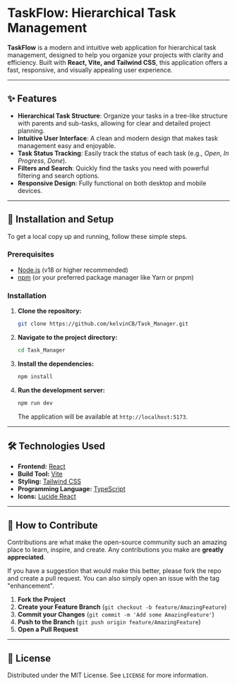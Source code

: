 # TaskFlow: Hierarchical Task Management



**TaskFlow** is a modern and intuitive web application for hierarchical task management, designed to help you organize your projects with clarity and efficiency. Built with **React, Vite, and Tailwind CSS**, this application offers a fast, responsive, and visually appealing user experience.

---

## ✨ Features

-   **Hierarchical Task Structure**: Organize your tasks in a tree-like structure with parents and sub-tasks, allowing for clear and detailed project planning.
-   **Intuitive User Interface**: A clean and modern design that makes task management easy and enjoyable.
-   **Task Status Tracking**: Easily track the status of each task (e.g., *Open*, *In Progress*, *Done*).
-   **Filters and Search**: Quickly find the tasks you need with powerful filtering and search options.
-   **Responsive Design**: Fully functional on both desktop and mobile devices.

---

## 🚀 Installation and Setup

To get a local copy up and running, follow these simple steps.

### Prerequisites

-   [Node.js](https://nodejs.org/) (v18 or higher recommended)
-   [npm](https://www.npmjs.com/) (or your preferred package manager like Yarn or pnpm)

### Installation

1.  **Clone the repository:**
    ```sh
    git clone https://github.com/kelvinCB/Task_Manager.git
    ```
2.  **Navigate to the project directory:**
    ```sh
    cd Task_Manager
    ```
3.  **Install the dependencies:**
    ```sh
    npm install
    ```
4.  **Run the development server:**
    ```sh
    npm run dev
    ```
    The application will be available at `http://localhost:5173`.

---

## 🛠️ Technologies Used

-   **Frontend:** [React](https://reactjs.org/)
-   **Build Tool:** [Vite](https://vitejs.dev/)
-   **Styling:** [Tailwind CSS](https://tailwindcss.com/)
-   **Programming Language:** [TypeScript](https://www.typescriptlang.org/)
-   **Icons:** [Lucide React](https://lucide.dev/guide/packages/lucide-react)

---

## 🤝 How to Contribute

Contributions are what make the open-source community such an amazing place to learn, inspire, and create. Any contributions you make are **greatly appreciated**.

If you have a suggestion that would make this better, please fork the repo and create a pull request. You can also simply open an issue with the tag "enhancement".

1.  **Fork the Project**
2.  **Create your Feature Branch** (`git checkout -b feature/AmazingFeature`)
3.  **Commit your Changes** (`git commit -m 'Add some AmazingFeature'`)
4.  **Push to the Branch** (`git push origin feature/AmazingFeature`)
5.  **Open a Pull Request**

---

## 📄 License

Distributed under the MIT License. See `LICENSE` for more information.